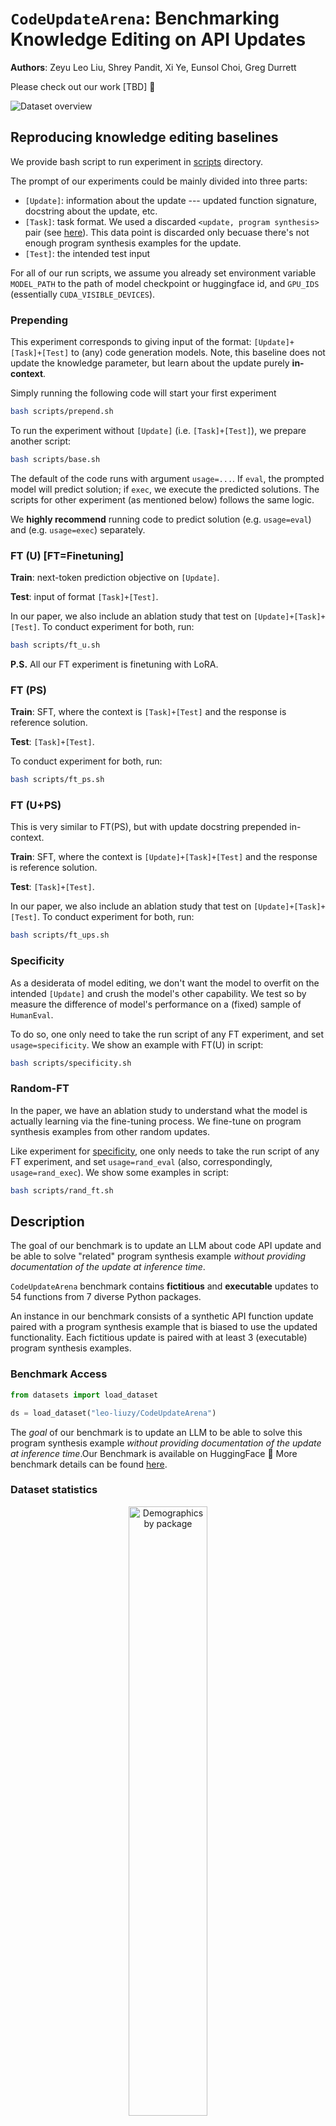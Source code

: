 # `CodeUpdateArena`: Benchmarking Knowledge Editing on API Updates

**Authors**: Zeyu Leo Liu, Shrey Pandit, Xi Ye, Eunsol Choi, Greg Durrett

Please check out our work [TBD] 📃

<picture>
<img src="./images/dataset-overview.png" alt="Dataset overview"/>
</picture>
<br/>

## Reproducing knowledge editing baselines

We provide bash script to run experiment in [scripts](https://github.com/leo-liuzy/CodeUpdateArena/tree/main/scripts) directory. 

The prompt of our experiments could be mainly divided into three parts:
* `[Update]`: information about the update --- updated function signature, docstring about the update, etc.
* `[Task]`: task format. We used a discarded `<update, program synthesis>` pair (see [here](./data/example_datum.json)). This data point is discarded only becuase there's not enough program synthesis examples for the update. 
* `[Test]`: the intended test input

For all of our run scripts, we assume you already set environment variable `MODEL_PATH` to the path of model checkpoint or huggingface id, and `GPU_IDS` (essentially `CUDA_VISIBLE_DEVICES`).

### Prepending
This experiment corresponds to giving input of the format: `[Update]+[Task]+[Test]` to (any) code generation models. Note, this baseline does not update the knowledge parameter, but learn about the update purely **in-context**.

Simply running the following code will start your first experiment

```bash
bash scripts/prepend.sh 
```

To run the experiment without `[Update]` (i.e. `[Task]+[Test]`), we prepare another script:
```bash
bash scripts/base.sh 
```

The default of the code runs with argument `usage=...`. If `eval`, the prompted model will predict solution; if `exec`, we execute the predicted solutions. The scripts for other experiment (as mentioned below) follows the same logic.

We **highly recommend** running code to predict solution (e.g. `usage=eval`) and (e.g. `usage=exec`) separately.


### FT (U) [FT=Finetuning]

**Train**: next-token prediction objective on `[Update]`. 

**Test**: input of format `[Task]+[Test]`. 

In our paper, we also include an ablation study that test on `[Update]+[Task]+[Test]`. To conduct experiment for both, run:

```bash
bash scripts/ft_u.sh
```

**P.S.** All our FT experiment is finetuning with LoRA.


### FT (PS)
**Train**: SFT, where the context is `[Task]+[Test]` and the response is reference solution.

**Test**: `[Task]+[Test]`.

To conduct experiment for both, run:
```bash
bash scripts/ft_ps.sh
```


### FT (U+PS)
This is very similar to FT(PS), but with update docstring prepended in-context.

**Train**: SFT, where the context is `[Update]+[Task]+[Test]` and the response is reference solution.

**Test**: `[Task]+[Test]`.

In our paper, we also include an ablation study that test on `[Update]+[Task]+[Test]`. To conduct experiment for both, run:
```bash
bash scripts/ft_ups.sh
```

### Specificity
As a desiderata of model editing, we don't want the model to overfit on the intended `[Update]` and crush the model's other capability. We test so by measure the difference of model's performance on a (fixed) sample of `HumanEval`.


To do so, one only need to take the run script of any FT experiment, and set `usage=specificity`. We show an example with FT(U) in script:
```bash
bash scripts/specificity.sh
```


### Random-FT
In the paper, we have an ablation study to understand what the model is actually learning via the fine-tuning process. We fine-tune on program synthesis examples from other random updates.

Like experiment for [specificity](#specificity), one only needs to take the run script of any FT experiment, and set `usage=rand_eval` (also, correspondingly, `usage=rand_exec`). We show some examples in script:
```bash
bash scripts/rand_ft.sh
```


## Description

The goal of our benchmark is to update an LLM about code API update and be able to solve "related" program synthesis example *without providing documentation of the update at inference time*.

`CodeUpdateArena` benchmark contains **fictitious** and **executable** updates to 54 functions from 7 diverse Python packages. 

An instance in our benchmark consists of a synthetic API function update paired with a program synthesis example that is biased to use the updated functionality. Each fictitious update is paired with at least 3 (executable) program synthesis examples. 


### Benchmark Access

```python
from datasets import load_dataset

ds = load_dataset("leo-liuzy/CodeUpdateArena")
```

The *goal* of our benchmark is to update an LLM to be able to solve this program synthesis example *without providing documentation of the update at inference time*.Our Benchmark is available on HuggingFace 🤗 More benchmark details can be found [here](https://huggingface.co/datasets/leo-liuzy/CodeUpdateArena).


### Dataset statistics
<picture>
<p align="center">
  <img src="./images/demographics-by-package.png" alt="Demographics by package" width="50%" />
</p>
</picture>

<picture>
<img src="./images/demographics-by-update.png" alt="Demographics by update type"/>
</picture>

<br/>

<picture>
<img src="./images/dataset-size.png" alt="Size"/>
</picture>

<br/>

<picture>
<img src="./images/dataset-token-stats.png" alt="Token statistics"/>
</picture>

<br/>




## Synthetic Data Generation

<picture>
<img src="./images/generation-pipeline.png" alt="Generation pipeline"/>
</picture>

**Check out the details in our paper!**

We provide code for dataset generation in [src/data](https://github.com/leo-liuzy/CodeUpdateArena/tree/main/src/data) directory. The core scripts are `manager_update.py` and `manager_prog_syn.py`, which are pipelines to generate update and program synthesis respectively. Both script follows similar generation procedure but uses different sets of prompts.

We also include the core code to automatically de-duplicate generated program synthesis examples. See `auto-dedup.py` in `scripts` directory.

## Citation

If you found our work useful, please consider citing our work.
```
TBD
```